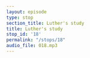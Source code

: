 ```yaml
---
layout: episode
type: stop
section_title: Luther's study
title: Luther's study
stop_id: '18'
permalink: "/stops/18"
audio_file: 018.mp3
---
```


